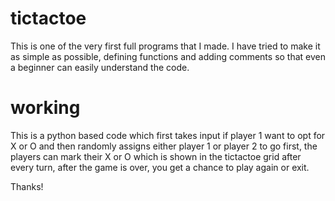 # tictactoe
This is one of the very first full programs that I made.
I have tried to make it as simple as possible, defining functions and adding comments so that even a beginner can easily understand the code.

# working
This is a python based code which first takes input if player 1 want to opt for X or O and then randomly assigns either player 1 or player 2 to go first, the players can mark their X or O which is shown in the tictactoe grid after every turn, after the game is over, you get a chance to play again or exit.

Thanks!
